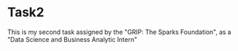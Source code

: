# Task2
This is my second task assigned by the "GRIP: The Sparks Foundation", as a "Data Science and Business Analytic Intern"
